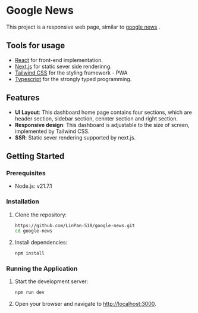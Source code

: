 # Google News

This project is a responsive web page, similar to [google news](https://news.google.com/) .

## Tools for usage

- [React](https://react.dev/) for front-end implementation.
- [Next.js](https://nextjs.org/) for static sever side renderinng.
- [Tailwind CSS](https://tailwindcss.com/) for the styling framework - PWA
- [Typescript](https://www.typescriptlang.org/) for the strongly typed programming.

## Features

- **UI Layout**: This dashboard home page contains four sections, which are header section, sidebar section, cennter section and right section.
- **Responsive design**: This dashboard is adjustable to the size of screen, implemented by Tailwind CSS.
- **SSR**: Static sever rendering supported by next.js.

## Getting Started

### Prerequisites

- Node.js: v21.7.1

### Installation

1. Clone the repository:

   ```sh
   https://github.com/LinPan-518/google-news.git
   cd google-news
   ```

2. Install dependencies:

   ```sh
   npm install
   ```

### Running the Application

1. Start the development server:

   ```sh
   npm run dev
   ```

2. Open your browser and navigate to [http://localhost:3000](http://localhost:3000).
